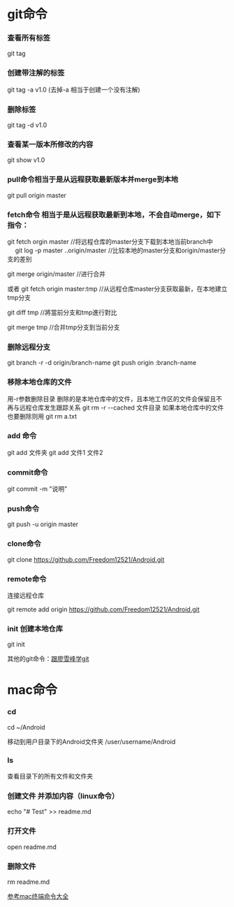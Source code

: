 # git命令

### 查看所有标签
git tag

### 创建带注解的标签
git tag -a v1.0 (去掉-a 相当于创建一个没有注解)

### 删除标签
git tag -d  v1.0

### 查看某一版本所修改的内容
git show v1.0

### pull命令相当于是从远程获取最新版本并merge到本地

git pull origin master


### fetch命令 相当于是从远程获取最新到本地，不会自动merge，如下指令：
git fetch orgin master //将远程仓库的master分支下载到本地当前branch中
　
git log -p master  ..origin/master //比较本地的master分支和origin/master分支的差别

git merge origin/master //进行合并

或者
git fetch origin master:tmp //从远程仓库master分支获取最新，在本地建立tmp分支

git diff tmp //將當前分支和tmp進行對比

git merge tmp //合并tmp分支到当前分支

### 删除远程分支
git branch -r -d origin/branch-name
git push origin :branch-name

### 移除本地仓库的文件
用-r参数删除目录 删除的是本地仓库中的文件，且本地工作区的文件会保留且不再与远程仓库发生跟踪关系
git rm -r --cached  文件目录
如果本地仓库中的文件也要删除则用
git rm a.txt


### add 命令

git add 文件夹
git add 文件1 文件2


### commit命令
git commit -m "说明"

### push命令
git push -u origin master

### clone命令
git clone https://github.com/Freedom12521/Android.git

### remote命令
连接远程仓库

git remote add origin https://github.com/Freedom12521/Android.git

### init 创建本地仓库
git init

其他的git命令：[跟廖雪峰学git](https://www.liaoxuefeng.com/wiki/0013739516305929606dd18361248578c67b8067c8c017b000)


# mac命令
### cd
cd ~/Android

移动到用户目录下的Android文件夹 /user/username/Android
### ls
查看目录下的所有文件和文件夹

### 创建文件 并添加内容（linux命令）
echo "# Test" >> readme.md

### 打开文件
open readme.md

### 删除文件
rm readme.md


[参考mac终端命令大全](https://www.jianshu.com/p/3291de46f3ff)

